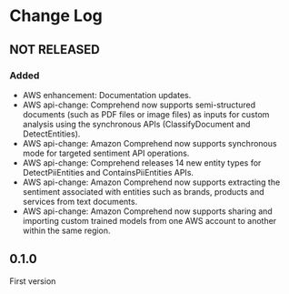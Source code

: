 # Change Log

## NOT RELEASED

### Added

- AWS enhancement: Documentation updates.
- AWS api-change: Comprehend now supports semi-structured documents (such as PDF files or image files) as inputs for custom analysis using the synchronous APIs (ClassifyDocument and DetectEntities).
- AWS api-change: Amazon Comprehend now supports synchronous mode for targeted sentiment API operations.
- AWS api-change: Comprehend releases 14 new entity types for DetectPiiEntities and ContainsPiiEntities APIs.
- AWS api-change: Amazon Comprehend now supports extracting the sentiment associated with entities such as brands, products and services from text documents.
- AWS api-change: Amazon Comprehend now supports sharing and importing custom trained models from one AWS account to another within the same region.

## 0.1.0

First version
